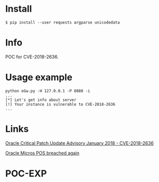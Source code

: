 # Install
```
$ pip install --user requests argparse unicodedata
```


# Info
POC for CVE-2018-2636.


# Usage example
```
python eGw.py -H 127.0.0.1 -P 8080 -i 
...
[*] Let's get info about server
[!] Your instance is vulnerable to CVE-2018-2636
...
```
# Links
[Oracle Critical Patch Update Advisory January 2018 - CVE-2018-2636](http://www.oracle.com/technetwork/security-advisory/cpujan2018-3236628.html)

[Oracle Micros POS breached again](https://erpscan.com/press-center/blog/oracle-micros-pos-breached/)
# POC-EXP
